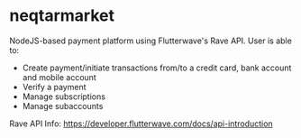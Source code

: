 # neqtarmarket
NodeJS-based payment platform using Flutterwave's Rave API. User is able to:
- Create payment/initiate transactions from/to a credit card, bank account and mobile account
- Verify a payment
- Manage subscriptions
- Manage subaccounts

Rave API Info: https://developer.flutterwave.com/docs/api-introduction
